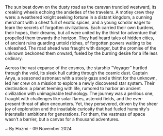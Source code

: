 
The sun beat down on the dusty road as the caravan trundled westward, its creaking wheels echoing the anxieties of the travelers. A motley crew they were: a weathered knight seeking fortune in a distant kingdom, a cunning merchant with a chest full of exotic spices, and a young scholar eager to learn the secrets of forgotten civilizations. Each carried their own burdens, their hopes, their dreams, but all were united by the thirst for adventure that propelled them towards the horizon. They had heard tales of hidden cities, of ancient ruins guarding untold riches, of forgotten powers waiting to be unleashed.  The road ahead was fraught with danger, but the promise of the unknown beckoned them onward, fueled by the burning desire for a life less ordinary.

Across the vast expanse of the cosmos, the starship "Voyager" hurtled through the void, its sleek hull cutting through the cosmic dust. Captain Anya, a seasoned astronaut with a steely gaze and a thirst for the unknown, led her crew on a mission to explore a newly discovered star system. Their destination: a planet teeming with life, rumored to harbor an ancient civilization with unimaginable technology. The journey was a perilous one, fraught with challenges like solar flares, asteroid fields, and the ever-present threat of alien encounters. Yet, they persevered, driven by the sheer joy of exploration and the insatiable curiosity that had fueled humanity's interstellar ambitions for generations. For them, the vastness of space wasn't a barrier, but a canvas for a thousand adventures. 

~ By Hozmi - 09 November 2024
